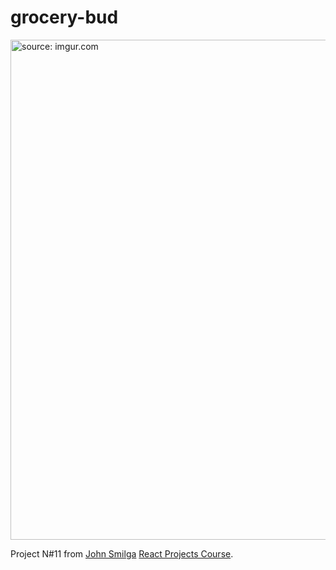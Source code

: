 # grocery-bud

<img src="https://i.imgur.com/jofHcTn.png" title="source: imgur.com" width="800"/>

Project N#11 from [John Smilga](https://github.com/john-smilga) [React Projects Course](https://www.youtube.com/watch?v=ly3m6mv5qvg&t=1184s&ab_channel=CodingAddict).
